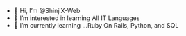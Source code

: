 - 👋 Hi, I’m @ShinjiX-Web
- 👀 I’m interested in learning All IT Languages
- 🌱 I’m currently learning ...Ruby On Rails, Python, and SQL
<!---
ShinjiX-Web/ShinjiX-Web is a ✨ special ✨ repository because its `README.md` (this file) appears on your GitHub profile.
You can click the Preview link to take a look at your changes.
--->
